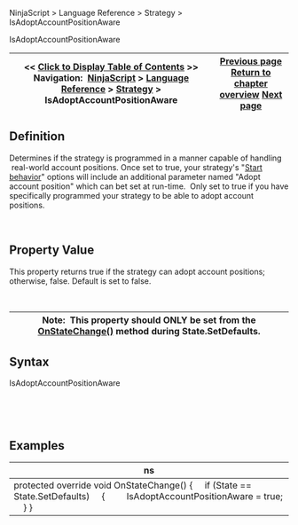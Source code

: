 ﻿


NinjaScript \> Language Reference \> Strategy \> IsAdoptAccountPositionAware






















IsAdoptAccountPositionAware







| \<\< [Click to Display Table of Contents](isadoptaccountpositionaware.md) \>\> **Navigation:**     [NinjaScript](ninjascript.md) \> [Language Reference](language_reference_wip.md) \> [Strategy](strategy.md) \> IsAdoptAccountPositionAware | [Previous page](includetradehistoryinbacktest.md) [Return to chapter overview](strategy.md) [Next page](isexitonsessionclosestrategy.md) |
| --- | --- |











## Definition


Determines if the strategy is programmed in a manner capable of handling  real\-world account positions. Once set to true, your strategy's "[Start behavior](startbehavior.md)" options will include an additional parameter named "Adopt account position" which can bet set at run\-time.  Only set to true if you have specifically programmed your strategy to be able to adopt account positions. 


 


## Property Value


This property returns true if the strategy can adopt account positions; otherwise, false. Default is set to false.


 




| Note:  This property should ONLY be set from the [OnStateChange()](onstatechange.md) method during State.SetDefaults. |
| --- |



## 


## Syntax


IsAdoptAccountPositionAware


 


 


## 


## Examples




| ns |
| --- |
| protected override void OnStateChange() {      if (State \=\= State.SetDefaults)      {          IsAdoptAccountPositionAware \= true;      } } |









